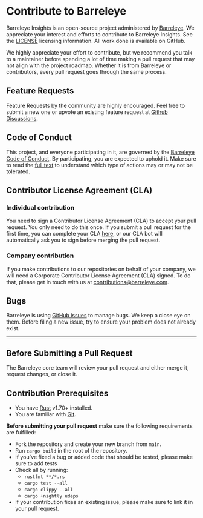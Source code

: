 # Contribute to Barreleye

Barreleye Insights is an open-source project administered by [Barreleye](https://barreleye.com/). We appreciate your interest and efforts to contribute to Barreleye Insights. See the [LICENSE](LICENSE) licensing information. All work done is available on GitHub.

We highly appreciate your effort to contribute, but we recommend you talk to a maintainer before spending a lot of time making a pull request that may not align with the project roadmap. Whether it is from Barreleye or contributors, every pull request goes through the same process.

## Feature Requests

Feature Requests by the community are highly encouraged. Feel free to submit a new one or upvote an existing feature request at [Github Discussions](https://github.com/barreleye/barreleye/discussions).

## Code of Conduct

This project, and everyone participating in it, are governed by the [Barreleye Code of Conduct](CODE_OF_CONDUCT.md). By participating, you are expected to uphold it. Make sure to read the [full text](CODE_OF_CONDUCT.md) to understand which type of actions may or may not be tolerated.

## Contributor License Agreement (CLA)

### Individual contribution

You need to sign a Contributor License Agreement (CLA) to accept your pull request. You only need to do this once. If you submit a pull request for the first time, you can complete your CLA [here](https://cla-assistant.io/barreleye/barreleye), or our CLA bot will automatically ask you to sign before merging the pull request.

### Company contribution

If you make contributions to our repositories on behalf of your company, we will need a Corporate Contributor License Agreement (CLA) signed. To do that, please get in touch with us at [contributions@barreleye.com](mailto:contributions@barreleye.com).

## Bugs

Barreleye is using [GitHub issues](https://github.com/barreleye/barreleye/issues) to manage bugs. We keep a close eye on them. Before filing a new issue, try to ensure your problem does not already exist.

---

## Before Submitting a Pull Request

The Barreleye core team will review your pull request and either merge it, request changes, or close it.

## Contribution Prerequisites

- You have [Rust](https://www.rust-lang.org/) v1.70+ installed.
- You are familiar with [Git](https://git-scm.com).

**Before submitting your pull request** make sure the following requirements are fulfilled:

- Fork the repository and create your new branch from `main`.
- Run `cargo build` in the root of the repository.
- If you've fixed a bug or added code that should be tested, please make sure to add tests
- Check all by running:
  - `rustfmt **/*.rs`
  - `cargo test --all`
  - `cargo clippy --all`
  - `cargo +nightly udeps`
- If your contribution fixes an existing issue, please make sure to link it in your pull request.